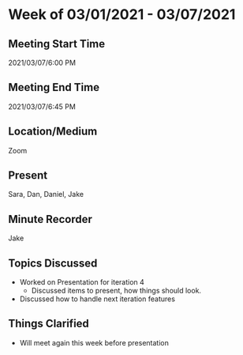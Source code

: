 # Week of 03/01/2021 - 03/07/2021

## Meeting Start Time

2021/03/07/6:00 PM

## Meeting End Time

2021/03/07/6:45 PM

## Location/Medium

Zoom

## Present

Sara, Dan, Daniel, Jake

## Minute Recorder
Jake

## Topics Discussed
- Worked on Presentation for iteration 4
    - Discussed items to present, how things should look. 
- Discussed how to handle next iteration features

## Things Clarified
- Will meet again this week before presentation
